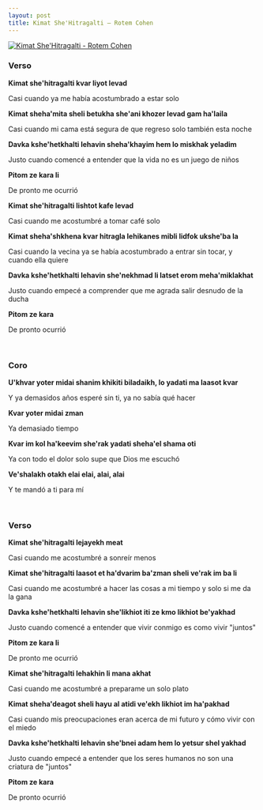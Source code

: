 ```yaml
---
layout: post
title: Kimat She'Hitragalti – Rotem Cohen
---
```


[![Kimat She'Hitragalti - Rotem Cohen](http://img.youtube.com/vi/QTG7UsGhtLg/0.jpg)](http://www.youtube.com/watch?v=QTG7UsGhtLg)

<!--more-->

### Verso

**Kimat she'hitragalti kvar liyot levad**

Casi cuando ya me había acostumbrado a estar solo

**Kimat sheha'mita sheli betukha she'ani khozer levad gam ha'laila**

Casi cuando mi cama está segura de que regreso solo también esta noche 

**Davka kshe'hetkhalti lehavin sheha'khayim hem lo miskhak yeladim**

Justo cuando comencé a entender que la vida no es un juego de niños

**Pitom ze kara li**

De pronto me ocurrió

**Kimat she'hitragalti lishtot kafe levad**

Casi cuando me acostumbré a tomar café solo

**Kimat sheha'shkhena kvar hitragla lehikanes mibli lidfok ukshe'ba la**

Casi cuando la vecina ya se había acostumbrado a entrar sin tocar, y cuando ella quiere

**Davka kshe'hetkhalti lehavin she'nekhmad li latset erom meha'miklakhat**

Justo cuando empecé a comprender que me agrada salir desnudo de la ducha

**Pitom ze kara**

De pronto ocurrió

<br />

### Coro

**U'khvar yoter midai shanim khikiti biladaikh, lo yadati ma laasot kvar**

Y ya demasidos años esperé sin ti, ya no sabía qué hacer 

**Kvar yoter midai zman**

Ya demasiado tiempo

**Kvar im kol ha'keevim she'rak yadati sheha'el shama oti**

Ya con todo el dolor solo supe que Dios me escuchó

**Ve'shalakh otakh elai elai, alai, alai**

Y te mandó a ti para mí

<br />

### Verso

**Kimat she'hitragalti lejayekh meat**

Casi cuando me acostumbré a sonreír menos

**Kimat she'hitragalti laasot et ha'dvarim ba'zman sheli ve'rak im ba li**

Casi cuando me acostumbré a hacer las cosas a mi tiempo y solo si me da la gana

**Davka kshe'hetkhalti lehavin she'likhiot iti ze kmo likhiot be'yakhad**

Justo cuando comencé a entender que vivir conmigo es como vivir "juntos"

**Pitom ze kara li**

De pronto me ocurrió

**Kimat she'hitragalti lehakhin li mana akhat**

Casi cuando me acostumbré a preparame un solo plato

**Kimat sheha'deagot sheli hayu al atidi ve'ekh likhiot im ha'pakhad**

Casi cuando mis preocupaciones eran acerca de mi futuro y cómo vivir con el miedo

**Davka kshe'hetkhalti lehavin she'bnei adam hem lo yetsur shel yakhad**

Justo cuando empecé a entender que los seres humanos no son una criatura de "juntos"

**Pitom ze kara**

De pronto ocurrió

